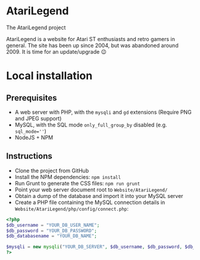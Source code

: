 # AtariLegend
The AtariLegend project

AtariLegend is a website for Atari ST enthusiasts and retro gamers in general.
The site has been up since 2004, but was abandoned around 2009. It is time for
an update/upgrade :wink:

# Local installation

## Prerequisites

* A web server with PHP, with the `mysqli` and `gd` extensions (Require PNG and JPEG support)
* MySQL, with the SQL mode `only_full_group_by` disabled (e.g. `sql_mode=''`)
* NodeJS + NPM

## Instructions

* Clone the project from GitHub
* Install the NPM dependencies: `npm install`
* Run Grunt to generate the CSS files: `npm run grunt`
* Point your web server document root to `Website/AtariLegend/`
* Obtain a dump of the database and import it into your MySQL server
* Create a PHP file containing the MySQL connection details in `Website/AtariLegend/php/config/connect.php`:

```php
<?php
$db_username = "YOUR_DB_USER_NAME";
$db_password = "YOUR_DB_PASSWORD";
$db_databasename = "YOUR_DB_NAME";

$mysqli = new mysqli("YOUR_DB_SERVER", $db_username, $db_password, $db_databasename);
?>
```
